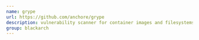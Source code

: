 ```yaml
---
name: grype
url: https://github.com/anchore/grype
description: vulnerability scanner for container images and filesystems. URL : https://github.com/anchore/grype Groups : blackarch blackarch-scanner
group: blackarch
---
```

